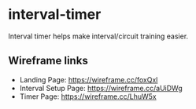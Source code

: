 # interval-timer

Interval timer helps make interval/circuit training easier.

## Wireframe links

- Landing Page: https://wireframe.cc/foxQxl
- Interval Setup Page: https://wireframe.cc/aUiDWg
- Timer Page: https://wireframe.cc/LhuW5x

